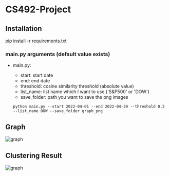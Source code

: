 # CS492-Project

## Installation   
pip install -r requirements.txt

### main.py arguments (default value exists)    
* main.py:   
    *   start: start date   
    *   end: end date   
    *   threshold: cosine similarity threshold (absolute value)   
    *   list_name: list name which I want to use ('S&P500' or 'DOW')   
    *   save_folder: path you want to save the png images   

      python main.py --start 2022-04-01 --end 2022-04-30 --threshold 0.5 --list_name DOW --save_folder graph_png

## Graph
![graph](https://user-images.githubusercontent.com/87713422/168440803-f0ff81bb-96d6-4598-bfaf-6b51e4dbf2ec.png)

## Clustering Result
![graph](https://user-images.githubusercontent.com/87713422/168440780-b81754d2-a879-4543-9215-ca52bc7836d5.png)
